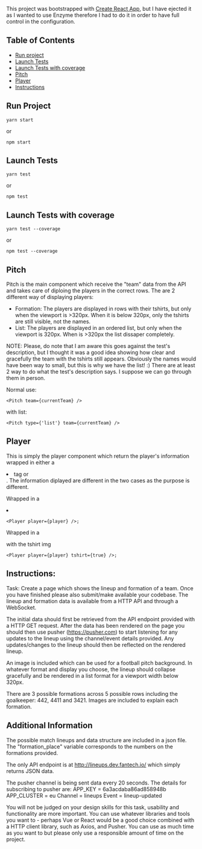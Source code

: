 This project was bootstrapped with
[Create React App](https://github.com/facebookincubator/create-react-app), but I
have ejected it as I wanted to use Enzyme therefore I had to do it in order to
have full control in the configuration.

## Table of Contents

* [Run project](#run-project)
* [Launch Tests](#launch-tests)
* [Launch Tests with coverage](#launch-tests-with-coverage)
* [Pitch](#pitch)
* [Player](#player)
* [Instructions](#instructions)

## Run Project

```
yarn start
```

or

```
npm start
```

## Launch Tests

```
yarn test
```

or

```
npm test
```

## Launch Tests with coverage

```
yarn test --coverage
```

or

```
npm test --coverage
```

## Pitch

Pitch is the main component which receive the "team" data from the API and takes
care of diploing the players in the correct rows. The are 2 different way of
displaying players:

* Formation: The players are displayed in rows with their tshirts, but only when
  the viewport is >320px. When it is below 320px, only the tshirts are still
  visible, not the names.
* List: The players are displayed in an ordered list, but only when the viewport
  is 320px. When is >320px the list dissaper completely.

NOTE: Please, do note that I am aware this goes against the test's description,
but I thought it was a good idea showing how clear and gracefully the team with
the tshirts still appears. Obviously the names would have been way to small, but
this is why we have the list! :) There are at least 2 way to do what the test's
description says. I suppose we can go through them in person.

Normal use:

```
<Pitch team={currentTeam} />
```

with list:

```
<Pitch type={'list'} team={currentTeam} />
```

## Player

This is simply the player component which return the player's information
wrapped in either a <li> tag or <div>. The information diplayed are different in
the two cases as the purpose is different.

Wrapped in a <li>

```
<Player player={player} />;
```

Wrapped in a <div> with the tshirt img

```
<Player player={player} tshirt={true} />;
```

## Instructions:

Task: Create a page which shows the lineup and formation of a team. Once you
have finished please also submit/make available your codebase. The lineup and
formation data is available from a HTTP API and through a WebSocket.

The initial data should first be retrieved from the API endpoint provided with a
HTTP GET request. After the data has been rendered on the page you should then
use pusher (https://pusher.com) to start listening for any updates to the lineup
using the channel/event details provided. Any updates/changes to the lineup
should then be reflected on the rendered lineup.

An image is included which can be used for a football pitch background. In
whatever format and display you choose, the lineup should collapse gracefully
and be rendered in a list format for a viewport width below 320px.

There are 3 possible formations across 5 possible rows including the goalkeeper:
442, 4411 and 3421. Images are included to explain each formation.

## Additional Information

The possible match lineups and data structure are included in a json file. The
"formation_place" variable corresponds to the numbers on the formations
provided.

The only API endpoint is at http://lineups.dev.fantech.io/ which simply returns
JSON data.

The pusher channel is being sent data every 20 seconds. The details for
subscribing to pusher are: APP_KEY = 6a3acdaba86ad858948b APP_CLUSTER = eu
Channel = lineups Event = lineup-updated

You will not be judged on your design skills for this task, usability and
functionality are more important. You can use whatever libraries and tools you
want to - perhaps Vue or React would be a good choice combined with a HTTP
client library, such as Axios, and Pusher. You can use as much time as you want
to but please only use a responsible amount of time on the project.
